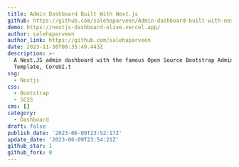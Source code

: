 ```yaml
---
title: Admin Dashboard Built With Next.js
github: https://github.com/salehaparveen/Admin-dashboard-built-with-next.js
demo: https://nextjs-dashboard-olive.vercel.app/
author: salehaparveen
author_link: https://github.com/salehaparveen
date: 2023-11-30T08:35:49.443Z
description: >-
  A Next.JS admin dashboard with the famous Open Source Bootstrap Admin
  Template, CoreUI.t
ssg:
  - Nextjs
css:
  - Bootstrap
  - SCSS
cms: []
category:
  - Dashboard
draft: false
publish_date: '2023-06-09T23:52:17Z'
update_date: '2023-06-09T23:54:21Z'
github_star: 1
github_fork: 0
---
```

